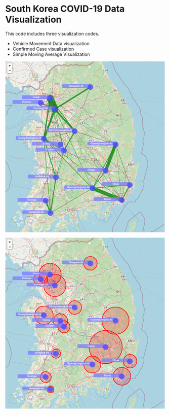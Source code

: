 # South Korea COVID-19 Data Visualization

This code includes three visualization codes.

- Vehicle Movement Data visualization
- Confirmed Case visualization
- Simple Moving Average Visualization
 
![Alt text](/code/visualization/output_image/m_2020_3_20.png?raw=true "Optional Title")

![Alt text](/code/visualization/output_image/c_2020_3_20.png?raw=true "Optional Title")